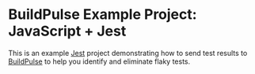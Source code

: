 # BuildPulse Example Project: JavaScript + Jest

This is an example [Jest](https://jestjs.io) project demonstrating how to send test results to [BuildPulse](https://buildpulse.io) to help you identify and eliminate flaky tests.
